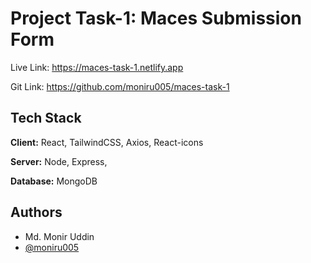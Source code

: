
# Project Task-1: Maces Submission Form

Live Link: https://maces-task-1.netlify.app

Git Link: https://github.com/moniru005/maces-task-1


## Tech Stack

**Client:** React, TailwindCSS, Axios, React-icons

**Server:** Node, Express,

**Database:** MongoDB

## Authors
- Md. Monir Uddin
- [@moniru005](https://www.github.com/moniru005)

